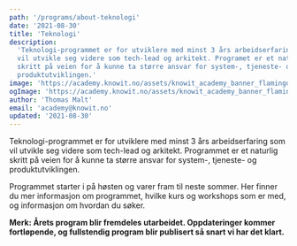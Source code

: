 ```yaml
---
path: '/programs/about-teknologi'
date: '2021-08-30'
title: 'Teknologi'
description:
  'Teknologi-programmet er for utviklere med minst 3 års arbeidserfaring som
  vil utvikle seg videre som tech-lead og arkitekt. Programet er et naturlig
  skritt på veien for å kunne ta større ansvar for system-, tjeneste- og
  produktutviklingen.'
image: 'https://academy.knowit.no/assets/knowit_academy_banner_flamingo.png'
ogImage: 'https://academy.knowit.no/assets/knowit_academy_banner_flamingo.png'
author: 'Thomas Malt'
email: 'academy@knowit.no'
updated: '2021-08-30'
---
```


Teknologi-programmet er for utviklere med minst 3 års arbeidserfaring som vil
utvikle seg videre som tech-lead og arkitekt. Programmet er et naturlig skritt
på veien for å kunne ta større ansvar for system-, tjeneste- og
produktutviklingen.

Programmet starter i på høsten og varer fram til neste sommer. Her finner du
mer informasjon om programmet, hvilke kurs og workshops som er med, og
informasjon om hvordan du søker.

**Merk: Årets program blir fremdeles utarbeidet. Oppdateringer kommer
fortløpende, og fullstendig program blir publisert så snart vi har det
klart.**
